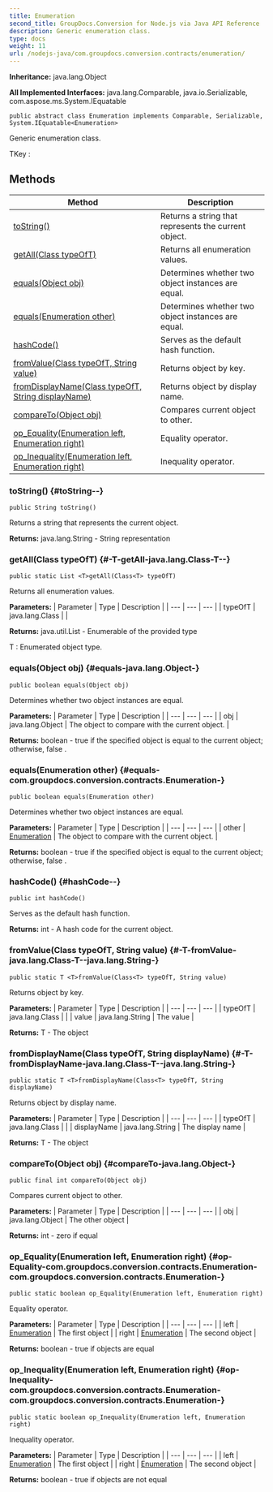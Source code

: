```yaml
---
title: Enumeration
second_title: GroupDocs.Conversion for Node.js via Java API Reference
description: Generic enumeration class.
type: docs
weight: 11
url: /nodejs-java/com.groupdocs.conversion.contracts/enumeration/
---
```

**Inheritance:**
java.lang.Object

**All Implemented Interfaces:**
java.lang.Comparable, java.io.Serializable, com.aspose.ms.System.IEquatable
```
public abstract class Enumeration implements Comparable, Serializable, System.IEquatable<Enumeration>
```

Generic enumeration class.

 TKey :
## Methods

| Method | Description |
| --- | --- |
| [toString()](#toString--) | Returns a string that represents the current object. |
| [<T>getAll(Class<T> typeOfT)](#-T-getAll-java.lang.Class-T--) | Returns all enumeration values. |
| [equals(Object obj)](#equals-java.lang.Object-) | Determines whether two object instances are equal. |
| [equals(Enumeration other)](#equals-com.groupdocs.conversion.contracts.Enumeration-) | Determines whether two object instances are equal. |
| [hashCode()](#hashCode--) | Serves as the default hash function. |
| [<T>fromValue(Class<T> typeOfT, String value)](#-T-fromValue-java.lang.Class-T--java.lang.String-) | Returns object by key. |
| [<T>fromDisplayName(Class<T> typeOfT, String displayName)](#-T-fromDisplayName-java.lang.Class-T--java.lang.String-) | Returns object by display name. |
| [compareTo(Object obj)](#compareTo-java.lang.Object-) | Compares current object to other. |
| [op_Equality(Enumeration left, Enumeration right)](#op-Equality-com.groupdocs.conversion.contracts.Enumeration-com.groupdocs.conversion.contracts.Enumeration-) | Equality operator. |
| [op_Inequality(Enumeration left, Enumeration right)](#op-Inequality-com.groupdocs.conversion.contracts.Enumeration-com.groupdocs.conversion.contracts.Enumeration-) | Inequality operator. |
### toString() {#toString--}
```
public String toString()
```


Returns a string that represents the current object.

**Returns:**
java.lang.String - String representation
### <T>getAll(Class<T> typeOfT) {#-T-getAll-java.lang.Class-T--}
```
public static List <T>getAll(Class<T> typeOfT)
```


Returns all enumeration values.

**Parameters:**
| Parameter | Type | Description |
| --- | --- | --- |
| typeOfT | java.lang.Class<T> |  |

**Returns:**
java.util.List - Enumerable of the provided type

 T : Enumerated object type.
### equals(Object obj) {#equals-java.lang.Object-}
```
public boolean equals(Object obj)
```


Determines whether two object instances are equal.

**Parameters:**
| Parameter | Type | Description |
| --- | --- | --- |
| obj | java.lang.Object | The object to compare with the current object. |

**Returns:**
boolean -  true  if the specified object is equal to the current object; otherwise,  false .
### equals(Enumeration other) {#equals-com.groupdocs.conversion.contracts.Enumeration-}
```
public boolean equals(Enumeration other)
```


Determines whether two object instances are equal.

**Parameters:**
| Parameter | Type | Description |
| --- | --- | --- |
| other | [Enumeration](../../com.groupdocs.conversion.contracts/enumeration) | The object to compare with the current object. |

**Returns:**
boolean -  true  if the specified object is equal to the current object; otherwise,  false .
### hashCode() {#hashCode--}
```
public int hashCode()
```


Serves as the default hash function.

**Returns:**
int - A hash code for the current object.
### <T>fromValue(Class<T> typeOfT, String value) {#-T-fromValue-java.lang.Class-T--java.lang.String-}
```
public static T <T>fromValue(Class<T> typeOfT, String value)
```


Returns object by key.

**Parameters:**
| Parameter | Type | Description |
| --- | --- | --- |
| typeOfT | java.lang.Class<T> |  |
| value | java.lang.String | The value |

**Returns:**
T - The object
### <T>fromDisplayName(Class<T> typeOfT, String displayName) {#-T-fromDisplayName-java.lang.Class-T--java.lang.String-}
```
public static T <T>fromDisplayName(Class<T> typeOfT, String displayName)
```


Returns object by display name.

**Parameters:**
| Parameter | Type | Description |
| --- | --- | --- |
| typeOfT | java.lang.Class<T> |  |
| displayName | java.lang.String | The display name |

**Returns:**
T - The object
### compareTo(Object obj) {#compareTo-java.lang.Object-}
```
public final int compareTo(Object obj)
```


Compares current object to other.

**Parameters:**
| Parameter | Type | Description |
| --- | --- | --- |
| obj | java.lang.Object | The other object |

**Returns:**
int - zero if equal
### op_Equality(Enumeration left, Enumeration right) {#op-Equality-com.groupdocs.conversion.contracts.Enumeration-com.groupdocs.conversion.contracts.Enumeration-}
```
public static boolean op_Equality(Enumeration left, Enumeration right)
```


Equality operator.

**Parameters:**
| Parameter | Type | Description |
| --- | --- | --- |
| left | [Enumeration](../../com.groupdocs.conversion.contracts/enumeration) | The first object |
| right | [Enumeration](../../com.groupdocs.conversion.contracts/enumeration) | The second object |

**Returns:**
boolean -  true  if objects are equal
### op_Inequality(Enumeration left, Enumeration right) {#op-Inequality-com.groupdocs.conversion.contracts.Enumeration-com.groupdocs.conversion.contracts.Enumeration-}
```
public static boolean op_Inequality(Enumeration left, Enumeration right)
```


Inequality operator.

**Parameters:**
| Parameter | Type | Description |
| --- | --- | --- |
| left | [Enumeration](../../com.groupdocs.conversion.contracts/enumeration) | The first object |
| right | [Enumeration](../../com.groupdocs.conversion.contracts/enumeration) | The second object |

**Returns:**
boolean -  true  if objects are not equal
